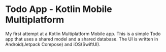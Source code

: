 # Todo App - Kotlin Mobile Multiplatform

My first attempt at a Kotlin Multiplatform Mobile app. 
This is a simple Todo app that uses a shared model and a shared database. 
The UI is written in Android(Jetpack Compose) and iOS(SwiftUI).
